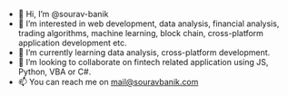 - 👋 Hi, I’m @sourav-banik
- 👀 I’m interested in web development, data analysis, financial analysis, trading algorithms, machine learning, block chain, cross-platform application development etc.
- 🌱 I’m currently learning data analysis, cross-platform development.
- 💞️ I’m looking to collaborate on fintech related application using JS, Python, VBA or C#.
- 📫 You can reach me on mail@souravbanik.com

<!---
sourav-banik/sourav-banik is a ✨ special ✨ repository because its `README.md` (this file) appears on your GitHub profile.
You can click the Preview link to take a look at your changes.
--->

